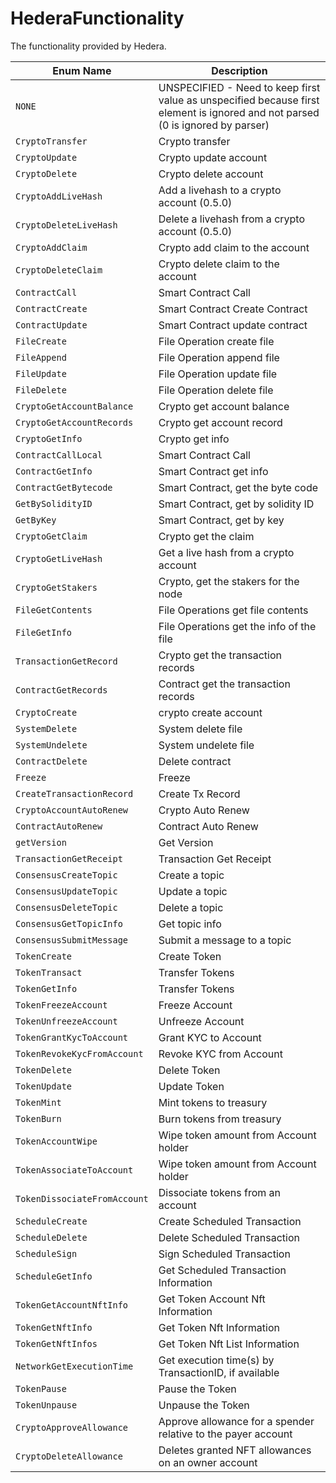 # HederaFunctionality

The functionality provided by Hedera.

| Enum Name                    | Description                                                                                                                    |
| ---------------------------- | ------------------------------------------------------------------------------------------------------------------------------ |
| `NONE`                       | UNSPECIFIED - Need to keep first value as unspecified because first element is ignored and not parsed (0 is ignored by parser) |
| `CryptoTransfer`             | Crypto transfer                                                                                                                |
| `CryptoUpdate`               | Crypto update account                                                                                                          |
| `CryptoDelete`               | Crypto delete account                                                                                                          |
| `CryptoAddLiveHash`          | Add a livehash to a crypto account (0.5.0)                                                                                     |
| `CryptoDeleteLiveHash`       | Delete a livehash from a crypto account (0.5.0)                                                                                |
| `CryptoAddClaim`             | Crypto add claim to the account                                                                                                |
| `CryptoDeleteClaim`          | Crypto delete claim to the account                                                                                             |
| `ContractCall`               | Smart Contract Call                                                                                                            |
| `ContractCreate`             | Smart Contract Create Contract                                                                                                 |
| `ContractUpdate`             | Smart Contract update contract                                                                                                 |
| `FileCreate`                 | File Operation create file                                                                                                     |
| `FileAppend`                 | File Operation append file                                                                                                     |
| `FileUpdate`                 | File Operation update file                                                                                                     |
| `FileDelete`                 | File Operation delete file                                                                                                     |
| `CryptoGetAccountBalance`    | Crypto get account balance                                                                                                     |
| `CryptoGetAccountRecords`    | Crypto get account record                                                                                                      |
| `CryptoGetInfo`              | Crypto get info                                                                                                                |
| `ContractCallLocal`          | Smart Contract Call                                                                                                            |
| `ContractGetInfo`            | Smart Contract get info                                                                                                        |
| `ContractGetBytecode`        | Smart Contract, get the byte code                                                                                              |
| `GetBySolidityID`            | Smart Contract, get by solidity ID                                                                                             |
| `GetByKey`                   | Smart Contract, get by key                                                                                                     |
| `CryptoGetClaim`             | Crypto get the claim                                                                                                           |
| `CryptoGetLiveHash`          | Get a live hash from a crypto account                                                                                          |
| `CryptoGetStakers`           | Crypto, get the stakers for the node                                                                                           |
| `FileGetContents`            | File Operations get file contents                                                                                              |
| `FileGetInfo`                | File Operations get the info of the file                                                                                       |
| `TransactionGetRecord`       | Crypto get the transaction records                                                                                             |
| `ContractGetRecords`         | Contract get the transaction records                                                                                           |
| `CryptoCreate`               | crypto create account                                                                                                          |
| `SystemDelete`               | System delete file                                                                                                             |
| `SystemUndelete`             | System undelete file                                                                                                           |
| `ContractDelete`             | Delete contract                                                                                                                |
| `Freeze`                     | Freeze                                                                                                                         |
| `CreateTransactionRecord`    | Create Tx Record                                                                                                               |
| `CryptoAccountAutoRenew`     | Crypto Auto Renew                                                                                                              |
| `ContractAutoRenew`          | Contract Auto Renew                                                                                                            |
| `getVersion`                 | Get Version                                                                                                                    |
| `TransactionGetReceipt`      | Transaction Get Receipt                                                                                                        |
| `ConsensusCreateTopic`       | Create a topic                                                                                                                 |
| `ConsensusUpdateTopic`       | Update a topic                                                                                                                 |
| `ConsensusDeleteTopic`       | Delete a topic                                                                                                                 |
| `ConsensusGetTopicInfo`      | Get topic info                                                                                                                 |
| `ConsensusSubmitMessage`     | Submit a message to a topic                                                                                                    |
| `TokenCreate`                | Create Token                                                                                                                   |
| `TokenTransact`              | Transfer Tokens                                                                                                                |
| `TokenGetInfo`               | Transfer Tokens                                                                                                                |
| `TokenFreezeAccount`         | Freeze Account                                                                                                                 |
| `TokenUnfreezeAccount`       | Unfreeze Account                                                                                                               |
| `TokenGrantKycToAccount`     | Grant KYC to Account                                                                                                           |
| `TokenRevokeKycFromAccount`  | Revoke KYC from Account                                                                                                        |
| `TokenDelete`                | Delete Token                                                                                                                   |
| `TokenUpdate`                | Update Token                                                                                                                   |
| `TokenMint`                  | Mint tokens to treasury                                                                                                        |
| `TokenBurn`                  | Burn tokens from treasury                                                                                                      |
| `TokenAccountWipe`           | Wipe token amount from Account holder                                                                                          |
| `TokenAssociateToAccount`    | Wipe token amount from Account holder                                                                                          |
| `TokenDissociateFromAccount` | Dissociate tokens from an account                                                                                              |
| `ScheduleCreate`             | Create Scheduled Transaction                                                                                                   |
| `ScheduleDelete`             | Delete Scheduled Transaction                                                                                                   |
| `ScheduleSign`               | Sign Scheduled Transaction                                                                                                     |
| `ScheduleGetInfo`            | Get Scheduled Transaction Information                                                                                          |
| `TokenGetAccountNftInfo`     | Get Token Account Nft Information                                                                                              |
| `TokenGetNftInfo`            | Get Token Nft Information                                                                                                      |
| `TokenGetNftInfos`           | Get Token Nft List Information                                                                                                 |
| `NetworkGetExecutionTime`    | Get execution time(s) by TransactionID, if available                                                                           |
| `TokenPause`                 | Pause the Token                                                                                                                |
| `TokenUnpause`               | Unpause the Token                                                                                                              |
| `CryptoApproveAllowance`     | Approve allowance for a spender relative to the payer account                                                                  |
| `CryptoDeleteAllowance`      | Deletes granted NFT allowances on an owner account                                                                             |
